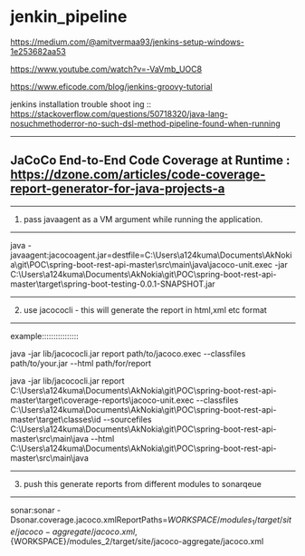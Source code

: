 # jenkin_pipeline

https://medium.com/@amitvermaa93/jenkins-setup-windows-1e253682aa53

https://www.youtube.com/watch?v=-VaVmb_UOC8

https://www.eficode.com/blog/jenkins-groovy-tutorial

jenkins installation trouble shoot ing :: https://stackoverflow.com/questions/50718320/java-lang-nosuchmethoderror-no-such-dsl-method-pipeline-found-when-running

---------------------------------------------------------
JaCoCo End-to-End Code Coverage at Runtime  : https://dzone.com/articles/code-coverage-report-generator-for-java-projects-a
------------------------------------------------------
-------------------------------------------------------------------------
1. pass javaagent as a VM argument while running the application.
------------------------------------------------------------------------------ 
java -javaagent:jacocoagent.jar=destfile=C:\Users\a124kuma\Documents\AkNokia\git\POC\spring-boot-rest-api-master\src\main\java\jacoco-unit.exec -jar C:\Users\a124kuma\Documents\AkNokia\git\POC\spring-boot-rest-api-master\target\spring-boot-testing-0.0.1-SNAPSHOT.jar


-------------------------------------------------------------------------
2. use jacococli - this will generate the report in html,xml etc format
-------------------------------------------------------------------------------
example::::::::::::::::

java -jar lib/jacococli.jar report path/to/jacoco.exec --classfiles path/to/your.jar --html path/for/report

java -jar lib/jacococli.jar report C:\Users\a124kuma\Documents\AkNokia\git\POC\spring-boot-rest-api-master\target\coverage-reports\jacoco-unit.exec --classfiles C:\Users\a124kuma\Documents\AkNokia\git\POC\spring-boot-rest-api-master\target\classes\id --sourcefiles C:\Users\a124kuma\Documents\AkNokia\git\POC\spring-boot-rest-api-master\src\main\java --html C:\Users\a124kuma\Documents\AkNokia\git\POC\spring-boot-rest-api-master\src\main\java

----------------------------------------------------------------------------
3. push this generate reports from different modules to sonarqeue
--------------------------------------------------------------------------

sonar:sonar -Dsonar.coverage.jacoco.xmlReportPaths=${WORKSPACE}/modules_1/target/site/jacoco-aggregate/jacoco.xml,${WORKSPACE}/modules_2/target/site/jacoco-aggregate/jacoco.xml
